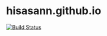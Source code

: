 # hisasann.github.io
[![Build Status](https://travis-ci.org/hisasann/hisasann.github.io.svg)](https://travis-ci.org/hisasann/hisasann.github.io)

